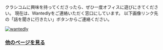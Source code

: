
クラシコムに興味を持ってくださったら、ぜひ一度オフィスに遊びにきてください。
現在は、Wantedlyをご連絡いただく窓口にしています。
以下画像リンク先の「話を聞きに行きたい」ボタンからご連絡ください。

[![wantedly](https://user-images.githubusercontent.com/29177665/48536901-3ba27680-e8f3-11e8-8962-e733e29be2c3.png)](https://www.wantedly.com/projects/184742)

### [他のページを見る](./index.md)

